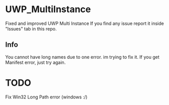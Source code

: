 # UWP_MultiInstance
Fixed and improved UWP Multi Instance 
If you find any issue report it inside "Issues" tab in this repo.

## Info
You cannot have long names due to one error. im trying to fix it.
If you get Manifest error, just try again.


# TODO
Fix Win32 Long Path error (windows :/)
